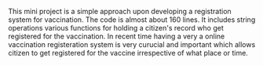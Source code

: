 This mini project is a simple approach upon developing a registration system for vaccination.
The code is almost about 160 lines.
It includes string operations various functions for holding a citizen's record who get registered for the vaccination.
In recent time having a very a online vaccination registeration system is very curucial and important which allows citizen to get registered for the vaccine irrespective of what place or time.
